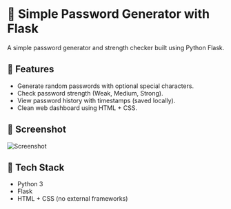 # 🔐 Simple Password Generator with Flask

A simple password generator and strength checker built using Python Flask.

## 🚀 Features

- Generate random passwords with optional special characters.
- Check password strength (Weak, Medium, Strong).
- View password history with timestamps (saved locally).
- Clean web dashboard using HTML + CSS.

## 📸 Screenshot

![Screenshot](D:\files\TKJ2022\Porto\Password_checker\templates\result.png) <!-- Tambahkan jika ada -->

## 🧰 Tech Stack

- Python 3
- Flask
- HTML + CSS (no external frameworks)
